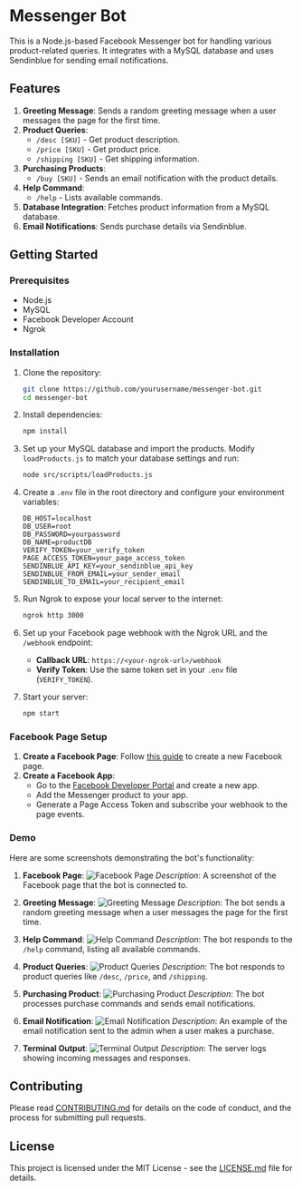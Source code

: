 # Messenger Bot

This is a Node.js-based Facebook Messenger bot for handling various product-related queries. It integrates with a MySQL database and uses Sendinblue for sending email notifications.

## Features

1. **Greeting Message**: Sends a random greeting message when a user messages the page for the first time.
2. **Product Queries**:
   - `/desc [SKU]` - Get product description.
   - `/price [SKU]` - Get product price.
   - `/shipping [SKU]` - Get shipping information.
3. **Purchasing Products**: 
   - `/buy [SKU]` - Sends an email notification with the product details.
4. **Help Command**:
   - `/help` - Lists available commands.
5. **Database Integration**: Fetches product information from a MySQL database.
6. **Email Notifications**: Sends purchase details via Sendinblue.

## Getting Started

### Prerequisites

- Node.js
- MySQL
- Facebook Developer Account
- Ngrok

### Installation

1. Clone the repository:
    ```sh
    git clone https://github.com/yourusername/messenger-bot.git
    cd messenger-bot
    ```

2. Install dependencies:
    ```sh
    npm install
    ```

3. Set up your MySQL database and import the products. Modify `loadProducts.js` to match your database settings and run:
    ```sh
    node src/scripts/loadProducts.js
    ```

4. Create a `.env` file in the root directory and configure your environment variables:
    ```env
    DB_HOST=localhost
    DB_USER=root
    DB_PASSWORD=yourpassword
    DB_NAME=productDB
    VERIFY_TOKEN=your_verify_token
    PAGE_ACCESS_TOKEN=your_page_access_token
    SENDINBLUE_API_KEY=your_sendinblue_api_key
    SENDINBLUE_FROM_EMAIL=your_sender_email
    SENDINBLUE_TO_EMAIL=your_recipient_email
    ```

5. Run Ngrok to expose your local server to the internet:
    ```sh
    ngrok http 3000
    ```

6. Set up your Facebook page webhook with the Ngrok URL and the `/webhook` endpoint:
    - **Callback URL**: `https://<your-ngrok-url>/webhook`
    - **Verify Token**: Use the same token set in your `.env` file (`VERIFY_TOKEN`).

7. Start your server:
    ```sh
    npm start
    ```

### Facebook Page Setup

1. **Create a Facebook Page**: Follow [this guide](https://www.facebook.com/pages/create) to create a new Facebook page.
2. **Create a Facebook App**:
    - Go to the [Facebook Developer Portal](https://developers.facebook.com/) and create a new app.
    - Add the Messenger product to your app.
    - Generate a Page Access Token and subscribe your webhook to the page events.

### Demo

Here are some screenshots demonstrating the bot's functionality:

1. **Facebook Page**:
    ![Facebook Page](static/demo-images/fb_page.png)
    *Description*: A screenshot of the Facebook page that the bot is connected to.

2. **Greeting Message**:
    ![Greeting Message](static/demo-images/messenger_bot_greeting.png)
    *Description*: The bot sends a random greeting message when a user messages the page for the first time.

3. **Help Command**:
    ![Help Command](static/demo-images/messenger_bot_help.png)
    *Description*: The bot responds to the `/help` command, listing all available commands.

4. **Product Queries**:
    ![Product Queries](static/demo-images/messenger_bot_queries.png)
    *Description*: The bot responds to product queries like `/desc`, `/price`, and `/shipping`.

5. **Purchasing Product**:
    ![Purchasing Product](static/demo-images/messenger_bot_purchase.png)
    *Description*: The bot processes purchase commands and sends email notifications.

6. **Email Notification**:
    ![Email Notification](static/demo-images/messenger_bot_email.png)
    *Description*: An example of the email notification sent to the admin when a user makes a purchase.

7. **Terminal Output**:
    ![Terminal Output](static/demo-images/terminal_output.png)
    *Description*: The server logs showing incoming messages and responses.

## Contributing

Please read [CONTRIBUTING.md](CONTRIBUTING.md) for details on the code of conduct, and the process for submitting pull requests.

## License

This project is licensed under the MIT License - see the [LICENSE.md](LICENSE.md) file for details.

